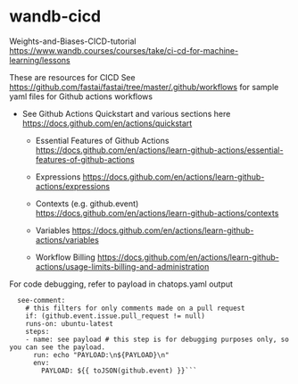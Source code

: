 # wandb-cicd
Weights-and-Biases-CICD-tutorial
https://www.wandb.courses/courses/take/ci-cd-for-machine-learning/lessons

These are resources for CICD
See https://github.com/fastai/fastai/tree/master/.github/workflows
for sample yaml files for Github actions workflows

- See Github Actions Quickstart and various sections here
https://docs.github.com/en/actions/quickstart

  - Essential Features of Github Actions
https://docs.github.com/en/actions/learn-github-actions/essential-features-of-github-actions

  - Expressions
https://docs.github.com/en/actions/learn-github-actions/expressions

  - Contexts (e.g. github.event)
https://docs.github.com/en/actions/learn-github-actions/contexts

  - Variables
https://docs.github.com/en/actions/learn-github-actions/variables

  - Workflow Billing
https://docs.github.com/en/actions/learn-github-actions/usage-limits-billing-and-administration

For code debugging, refer to payload in chatops.yaml output
```jobs:
  see-comment:
    # this filters for only comments made on a pull request
    if: (github.event.issue.pull_request != null)
    runs-on: ubuntu-latest
    steps:
    - name: see payload # this step is for debugging purposes only, so you can see the payload. 
      run: echo "PAYLOAD:\n${PAYLOAD}\n"
      env:
        PAYLOAD: ${{ toJSON(github.event) }}```
